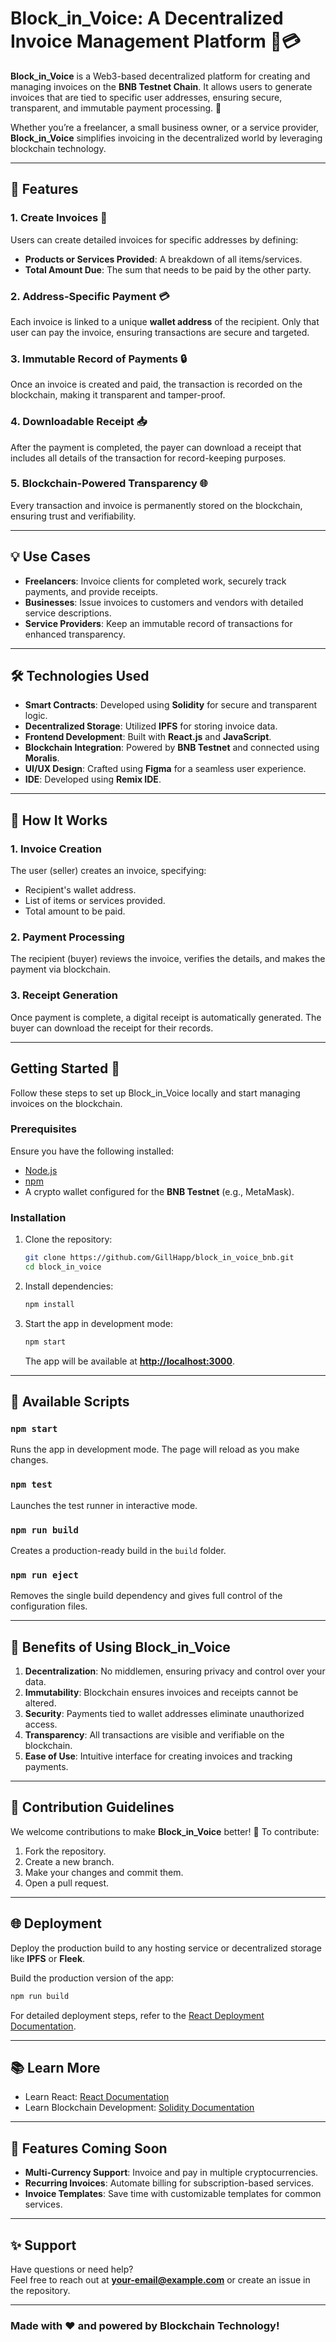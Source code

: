 # Block_in_Voice: A Decentralized Invoice Management Platform 📜💳

**Block_in_Voice** is a Web3-based decentralized platform for creating and managing invoices on the **BNB Testnet Chain**. It allows users to generate invoices that are tied to specific user addresses, ensuring secure, transparent, and immutable payment processing. 🚀  

Whether you’re a freelancer, a small business owner, or a service provider, **Block_in_Voice** simplifies invoicing in the decentralized world by leveraging blockchain technology.  

---

## 🚀 Features

### **1. Create Invoices 📝**
Users can create detailed invoices for specific addresses by defining:  
- **Products or Services Provided**: A breakdown of all items/services.  
- **Total Amount Due**: The sum that needs to be paid by the other party.  

### **2. Address-Specific Payment 💳**  
Each invoice is linked to a unique **wallet address** of the recipient. Only that user can pay the invoice, ensuring transactions are secure and targeted.  

### **3. Immutable Record of Payments 🔒**  
Once an invoice is created and paid, the transaction is recorded on the blockchain, making it transparent and tamper-proof.  

### **4. Downloadable Receipt 📥**  
After the payment is completed, the payer can download a receipt that includes all details of the transaction for record-keeping purposes.  

### **5. Blockchain-Powered Transparency 🌐**  
Every transaction and invoice is permanently stored on the blockchain, ensuring trust and verifiability.  

---

## 💡 Use Cases

- **Freelancers**: Invoice clients for completed work, securely track payments, and provide receipts.  
- **Businesses**: Issue invoices to customers and vendors with detailed service descriptions.  
- **Service Providers**: Keep an immutable record of transactions for enhanced transparency.  

---

## 🛠️ Technologies Used

- **Smart Contracts**: Developed using **Solidity** for secure and transparent logic.  
- **Decentralized Storage**: Utilized **IPFS** for storing invoice data.  
- **Frontend Development**: Built with **React.js** and **JavaScript**.  
- **Blockchain Integration**: Powered by **BNB Testnet** and connected using **Moralis**.  
- **UI/UX Design**: Crafted using **Figma** for a seamless user experience.  
- **IDE**: Developed using **Remix IDE**.  

---

## 🚀 How It Works  

### 1. **Invoice Creation**  
The user (seller) creates an invoice, specifying:  
- Recipient's wallet address.  
- List of items or services provided.  
- Total amount to be paid.  

### 2. **Payment Processing**  
The recipient (buyer) reviews the invoice, verifies the details, and makes the payment via blockchain.  

### 3. **Receipt Generation**  
Once payment is complete, a digital receipt is automatically generated. The buyer can download the receipt for their records.  

---

## Getting Started 🛫

Follow these steps to set up Block_in_Voice locally and start managing invoices on the blockchain.

### Prerequisites  
Ensure you have the following installed:  
- [Node.js](https://nodejs.org/)  
- [npm](https://www.npmjs.com/)  
- A crypto wallet configured for the **BNB Testnet** (e.g., MetaMask).  

### Installation  

1. Clone the repository:  
   ```bash
   git clone https://github.com/GillHapp/block_in_voice_bnb.git
   cd block_in_voice
   ```

2. Install dependencies:  
   ```bash
   npm install
   ```

3. Start the app in development mode:  
   ```bash
   npm start
   ```  
   The app will be available at **[http://localhost:3000](http://localhost:3000)**.  

---

## 📜 Available Scripts

### `npm start`  
Runs the app in development mode. The page will reload as you make changes.  

### `npm test`  
Launches the test runner in interactive mode.  

### `npm run build`  
Creates a production-ready build in the `build` folder.  

### `npm run eject`  
Removes the single build dependency and gives full control of the configuration files.  

---

## 🎯 Benefits of Using Block_in_Voice  

1. **Decentralization**: No middlemen, ensuring privacy and control over your data.  
2. **Immutability**: Blockchain ensures invoices and receipts cannot be altered.  
3. **Security**: Payments tied to wallet addresses eliminate unauthorized access.  
4. **Transparency**: All transactions are visible and verifiable on the blockchain.  
5. **Ease of Use**: Intuitive interface for creating invoices and tracking payments.  

---

## 🤝 Contribution Guidelines

We welcome contributions to make **Block_in_Voice** better! 🎉 To contribute:  
1. Fork the repository.  
2. Create a new branch.  
3. Make your changes and commit them.  
4. Open a pull request.  

---

## 🌐 Deployment

Deploy the production build to any hosting service or decentralized storage like **IPFS** or **Fleek**.  

Build the production version of the app:  
```bash
npm run build
```  

For detailed deployment steps, refer to the [React Deployment Documentation](https://facebook.github.io/create-react-app/docs/deployment).  

---

## 📚 Learn More

- Learn React: [React Documentation](https://reactjs.org/)  
- Learn Blockchain Development: [Solidity Documentation](https://soliditylang.org/)  

---

## 🏅 Features Coming Soon

- **Multi-Currency Support**: Invoice and pay in multiple cryptocurrencies.  
- **Recurring Invoices**: Automate billing for subscription-based services.  
- **Invoice Templates**: Save time with customizable templates for common services.  

---

## ✨ Support

Have questions or need help?  
Feel free to reach out at **[your-email@example.com](mailto:your-email@example.com)** or create an issue in the repository.  

---

### Made with ❤️ and powered by **Blockchain Technology**!
